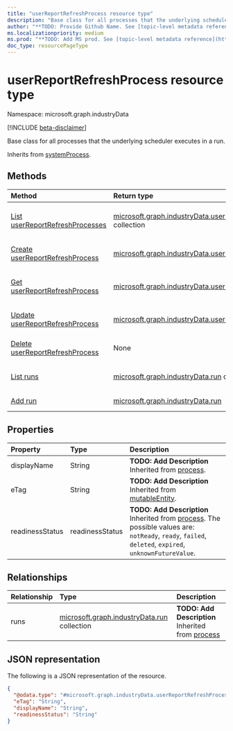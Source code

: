 ```yaml
---
title: "userReportRefreshProcess resource type"
description: "Base class for all processes that the underlying scheduler executes in a run."
author: "**TODO: Provide Github Name. See [topic-level metadata reference](https://msgo.azurewebsites.net/add/document/guidelines/metadata.html#topic-level-metadata)**"
ms.localizationpriority: medium
ms.prod: "**TODO: Add MS prod. See [topic-level metadata reference](https://msgo.azurewebsites.net/add/document/guidelines/metadata.html#topic-level-metadata)**"
doc_type: resourcePageType
---
```


# userReportRefreshProcess resource type

Namespace: microsoft.graph.industryData

[!INCLUDE [beta-disclaimer](../../includes/beta-disclaimer.md)]

Base class for all processes that the underlying scheduler executes in a run.


Inherits from [systemProcess](../resources/industrydata-systemprocess.md).

## Methods
|Method|Return type|Description|
|:---|:---|:---|
|[List userReportRefreshProcesses](../api/industrydata-userreportrefreshprocess-list.md)|[microsoft.graph.industryData.userReportRefreshProcess](../resources/industrydata-userreportrefreshprocess.md) collection|Get a list of the [userReportRefreshProcess](../resources/industrydata-userreportrefreshprocess.md) objects and their properties.|
|[Create userReportRefreshProcess](../api/industrydata-userreportrefreshprocess-create.md)|[microsoft.graph.industryData.userReportRefreshProcess](../resources/industrydata-userreportrefreshprocess.md)|Create a new [userReportRefreshProcess](../resources/industrydata-userreportrefreshprocess.md) object.|
|[Get userReportRefreshProcess](../api/industrydata-userreportrefreshprocess-get.md)|[microsoft.graph.industryData.userReportRefreshProcess](../resources/industrydata-userreportrefreshprocess.md)|Read the properties and relationships of a [userReportRefreshProcess](../resources/industrydata-userreportrefreshprocess.md) object.|
|[Update userReportRefreshProcess](../api/industrydata-userreportrefreshprocess-update.md)|[microsoft.graph.industryData.userReportRefreshProcess](../resources/industrydata-userreportrefreshprocess.md)|Update the properties of a [userReportRefreshProcess](../resources/industrydata-userreportrefreshprocess.md) object.|
|[Delete userReportRefreshProcess](../api/industrydata-userreportrefreshprocess-delete.md)|None|Deletes a [userReportRefreshProcess](../resources/industrydata-userreportrefreshprocess.md) object.|
|[List runs](../api/industrydata-userreportrefreshprocess-list-runs.md)|[microsoft.graph.industryData.run](../resources/industrydata-run.md) collection|Get the run resources from the runs navigation property.|
|[Add run](../api/industrydata-userreportrefreshprocess-post-runs.md)|[microsoft.graph.industryData.run](../resources/industrydata-run.md)|Add runs by posting to the runs collection.|

## Properties
|Property|Type|Description|
|:---|:---|:---|
|displayName|String|**TODO: Add Description** Inherited from [process](../resources/industrydata-process.md).|
|eTag|String|**TODO: Add Description** Inherited from [mutableEntity](../resources/industrydata-mutableentity.md).|
|readinessStatus|readinessStatus|**TODO: Add Description** Inherited from [process](../resources/industrydata-process.md). The possible values are: `notReady`, `ready`, `failed`, `deleted`, `expired`, `unknownFutureValue`.|

## Relationships
|Relationship|Type|Description|
|:---|:---|:---|
|runs|[microsoft.graph.industryData.run](../resources/industrydata-run.md) collection|**TODO: Add Description** Inherited from [process](../resources/process.md)|

## JSON representation
The following is a JSON representation of the resource.
<!-- {
  "blockType": "resource",
  "keyProperty": "id",
  "@odata.type": "microsoft.graph.industryData.userReportRefreshProcess",
  "baseType": "microsoft.graph.industryData.systemProcess",
  "openType": false
}
-->
``` json
{
  "@odata.type": "#microsoft.graph.industryData.userReportRefreshProcess",
  "eTag": "String",
  "displayName": "String",
  "readinessStatus": "String"
}
```

